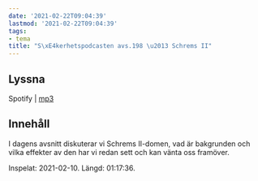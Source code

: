```yaml
---
date: '2021-02-22T09:04:39'
lastmod: '2021-02-22T09:04:39'
tags:
- tema
title: "S\xE4kerhetspodcasten avs.198 \u2013 Schrems II"
---
```

## Lyssna

Spotify \| [mp3](https://traffic.libsyn.com/secure/sakerhetspodcasten/Schrems_2021-02-10.mp3)

## Innehåll

I dagens avsnitt diskuterar vi Schrems II-domen, vad är bakgrunden och vilka effekter
av den har vi redan sett och kan vänta oss framöver.

Inspelat: 2021-02-10. Längd: 01:17:36.

